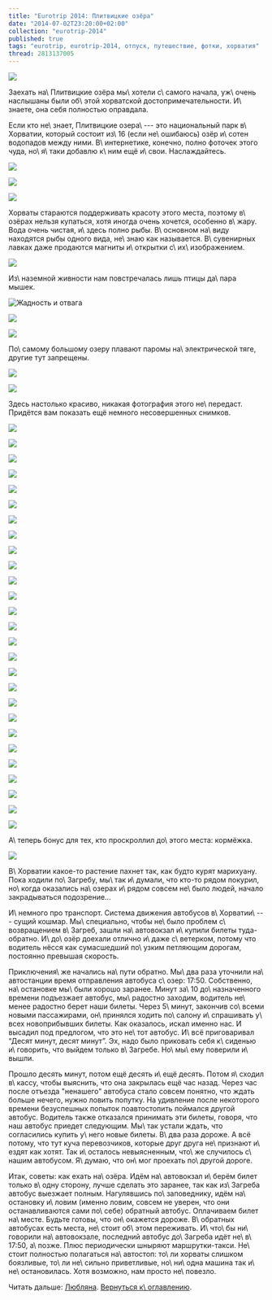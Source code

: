 ```yaml
---
title: "Eurotrip 2014: Плитвицкие озёра"
date: "2014-07-02T23:20:00+02:00"
collection: "eurotrip-2014"
published: true
tags: "eurotrip, eurotrip-2014, отпуск, путешествие, фотки, хорватия"
thread: 2813137005
---
```


![](/images/travel/2014-06-eurotrip/plitvice-cover.jpg)

Заехать на\ Плитвицкие озёра мы\ хотели с\ самого начала, уж\ очень наслышаны были об\ этой хорватской 
достопримечательности. И\ знаете, она себя полностью оправдала.

<!--more-->

Если кто не\ знает, Плитвицкие озера\ --- это национальный парк в\ Хорватии, который состоит из\ 16 (если не\ ошибаюсь) 
озёр и\ сотен водопадов между ними. В\ интернетике, конечно, полно фоточек этого чуда, но\ я\ таки добавлю к\ ним ещё 
и\ свои. Наслаждайтесь.

![](/images/travel/2014-06-eurotrip/plitvice-lakes-1.jpg)

![](/images/travel/2014-06-eurotrip/plitvice-lakes-2.jpg)

![](/images/travel/2014-06-eurotrip/plitvice-lakes-3.jpg)

Хорваты стараются поддерживать красоту этого места, поэтому в\ озёрах нельзя купаться, хотя иногда очень хочется, 
особенно в\ жару. Вода очень чистая, и\ здесь полно рыбы. В\ основном на\ виду находятся рыбы одного вида, не\ знаю как 
называется. В\ сувенирных лавках даже продаются магниты и\ открытки с\ их\ изображением. 

![](/images/travel/2014-06-eurotrip/plitvice-fish.jpg)

Из\ наземной живности нам повстречалась лишь птицы да\ пара мышек.

![Жадность и отвага](/images/travel/2014-06-eurotrip/plitvice-mouse-1.jpg "Жадность и отвага")

![](/images/travel/2014-06-eurotrip/plitvice-duck.jpg)

![](/images/travel/2014-06-eurotrip/plitvice-mouse-2.jpg)

По\ самому большому озеру плавают паромы на\ электрической тяге, другие тут запрещены.

![](/images/travel/2014-06-eurotrip/plitvice-ships-1.jpg)

![](/images/travel/2014-06-eurotrip/plitvice-ships-2.jpg)

Здесь настолько красиво, никакая фотография этого не\ передаст. Придётся вам показать ещё немного несовершенных снимков.

![](/images/travel/2014-06-eurotrip/plitvice-beauty-1.jpg)

![](/images/travel/2014-06-eurotrip/plitvice-beauty-2.jpg)

![](/images/travel/2014-06-eurotrip/plitvice-beauty-3.jpg)

![](/images/travel/2014-06-eurotrip/plitvice-beauty-4.jpg)

![](/images/travel/2014-06-eurotrip/plitvice-beauty-5.jpg)

![](/images/travel/2014-06-eurotrip/plitvice-beauty-6.jpg)

![](/images/travel/2014-06-eurotrip/plitvice-beauty-7.jpg)

![](/images/travel/2014-06-eurotrip/plitvice-beauty-8.jpg)

![](/images/travel/2014-06-eurotrip/plitvice-beauty-9.jpg)

![](/images/travel/2014-06-eurotrip/plitvice-beauty-10.jpg)

![](/images/travel/2014-06-eurotrip/plitvice-beauty-11.jpg)

![](/images/travel/2014-06-eurotrip/plitvice-beauty-12.jpg)

![](/images/travel/2014-06-eurotrip/plitvice-beauty-13.jpg)

![](/images/travel/2014-06-eurotrip/plitvice-beauty-14.jpg)

![](/images/travel/2014-06-eurotrip/plitvice-beauty-15.jpg)

![](/images/travel/2014-06-eurotrip/plitvice-beauty-16.jpg)

![](/images/travel/2014-06-eurotrip/plitvice-beauty-17.jpg)

![](/images/travel/2014-06-eurotrip/plitvice-beauty-18.jpg)

![](/images/travel/2014-06-eurotrip/plitvice-beauty-19.jpg)

![](/images/travel/2014-06-eurotrip/plitvice-beauty-20.jpg)

![](/images/travel/2014-06-eurotrip/plitvice-beauty-21.jpg)

![](/images/travel/2014-06-eurotrip/plitvice-beauty-22.jpg)

![](/images/travel/2014-06-eurotrip/plitvice-beauty-23.jpg)

![](/images/travel/2014-06-eurotrip/plitvice-beauty-24.jpg)

![](/images/travel/2014-06-eurotrip/plitvice-beauty-25.jpg)

![](/images/travel/2014-06-eurotrip/plitvice-beauty-26.jpg)

![](/images/travel/2014-06-eurotrip/plitvice-beauty-27.jpg)

А\ теперь бонус для тех, кто проскроллил до\ этого места: кормёжка.

![](https://www.youtube.com/watch?v=CI7Yldci33I)

В\ Хорватии какое-то растение пахнет так, как будто курят марихуану. Пока ходили по\ Загребу, мы\ так и\ думали,
что кто-то рядом покурил, но\ когда оказались на\ озерах и\ рядом совсем не\ было людей, начало закрадываться
подозрение...

И\ немного про транспорт. Система движения автобусов в\ Хорватии\ --- сущий кошмар. Мы\ специально, чтобы не\ было 
проблем с\ возвращением в\ Загреб, зашли на\ автовокзал и\ купили билеты туда-обратно. И\ до\ озёр доехали отлично
и\ даже с\ ветерком, потому что водитель нёсся как сумасшедший по\ узким петляющим дорогам, постоянно превышая скорость.

Приключения\ же начались на\ пути обратно. Мы\ два раза уточнили на\ автостанции время отправления автобуса с\ озер: 
17:50. Собственно, на\ остановке мы\ были хорошо заранее. Минут за\ 10 до\ назначенного времени подъезжает автобус, 
мы\ радостно заходим, водитель не\ менее радостно берет наши билеты. Через 5\ минут, закончив со\ всеми новыми 
пассажирами, он\ принялся ходить по\ салону и\ спрашивать у\ всех новоприбывших билеты. Как оказалось, искал именно нас.
И высадил под предлогом, что это не\ тот автобус. И\ всё приговаривал “Десят минут, десят минут”. Эх, надо было 
приковать себя к\ сиденью и\ говорить, что выйдем только в\ Загребе. Но\ мы\ ему поверили и\ вышли. 

Прошло десять минут, потом ещё десять и\ ещё десять. Потом я\ сходил в\ кассу, чтобы выяснить, что она закрылась ещё час 
назад. Через час после отъезда "ненашего" автобуса стало совсем понятно, что ждать больше нечего, нужно ловить попутку. 
На удивление после некоторого времени безуспешных попыток поавтостопить поймался другой автобус. Водитель также 
отказался принимать эти билеты, говоря, что наш автобус приедет следующим. Мы\ так устали ждать, что согласились купить 
у\ него новые билеты. В\ два раза дороже. А всё потому, что тут куча перевозчиков, которые друг друга не\ признают 
и\ ездят как хотят. Так и\ осталось невыясненным, что\ же случилось с\ нашим автобусом. Я\ думаю, что он\ мог проехать 
по\ другой дороге.

Итак, советы: как ехать на\ озёра. Идём на\ автовокзал и\ берём билет только в\ одну сторону, лучше сделать это заранее, 
так как из\ Загреба автобус выезжает полным. Нагулявшись по\ заповеднику, идём на\ остановку и\ ловим (именно ловим, 
совсем не уверен, что они останавливаются сами по\ себе) обратный автобус. Оплачиваем билет на\ месте. Будьте готовы, 
что он\ окажется дороже. В\ обратных автобусах есть места, не\ стоит об\ этом переживать. И\ что\ бы ни\ говорили 
на\ автовокзале, последний автобус до\ Загреба идёт не\ в\ 17:50, а\ позже. Плюс периодически шныряют 
маршрутки-такси. Не\ стоит полностью полагаться на\ автостоп: то\ ли хорваты слишком боязливые, то\ ли не\ сильно
приветливые, но\ ни\ одна машина так и\ не\ остановилась. Хотя возможно, нам просто не\ повезло.

Читать дальше: [Любляна](/post/eurotrip-2014-ljubljana/). [Вернуться к\ оглавлению](/post/eurotrip-2014/).
